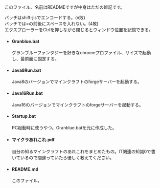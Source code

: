 このファイル、名前はREADMEですが中身はただの雑記です。  
  
バッチはshift-jisでエンコードする。(n敗)  
バッチでは=の前後にスペースを入れない。(4敗)  
エクスプローラーをCtrlを押しながら閉じるとウィンドウ位置を記憶できる。

* #### Granblue.bat  
	グランブルーファンタジーを好きなchromeプロファイル、サイズで起動し、最前面に固定する。  
* #### Java8Run.bat  
	Java8のバージョンでマインクラフトのforgeサーバーを起動する。  
* #### Java16Run.bat  
	Java16のバージョンでマインクラフトのforgeサーバーを起動する。  
* #### Startup.bat  
	PC起動時に使うやつ。Granblue.batを元に作成した。  
* #### マイクラあれこれ.pdf  
	自分の知るマインクラフトのあれこれをまとめたもの。IT関連の知識0で書いているので間違っていたら優しく教えてください。  
* #### README.md  
	このファイル。
